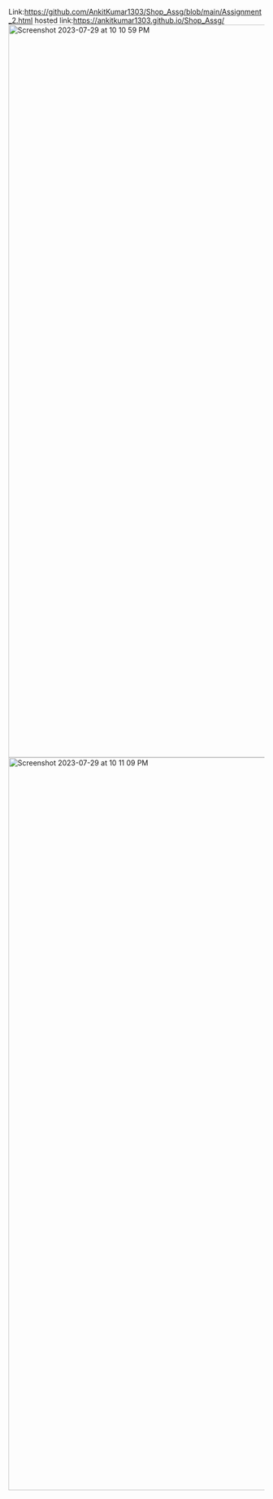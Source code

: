 Link:https://github.com/AnkitKumar1303/Shop_Assg/blob/main/Assignment_2.html
hosted link:https://ankitkumar1303.github.io/Shop_Assg/
<img width="1440" alt="Screenshot 2023-07-29 at 10 10 59 PM" src="https://github.com/AnkitKumar1303/Shop_Assg/assets/42855900/3f9942d3-a06d-4b5b-ad0b-24df3837e98b">
<img width="1440" alt="Screenshot 2023-07-29 at 10 11 09 PM" src="https://github.com/AnkitKumar1303/Shop_Assg/assets/42855900/a0751a32-5a9a-49d8-ac1a-dbd91898535d">
